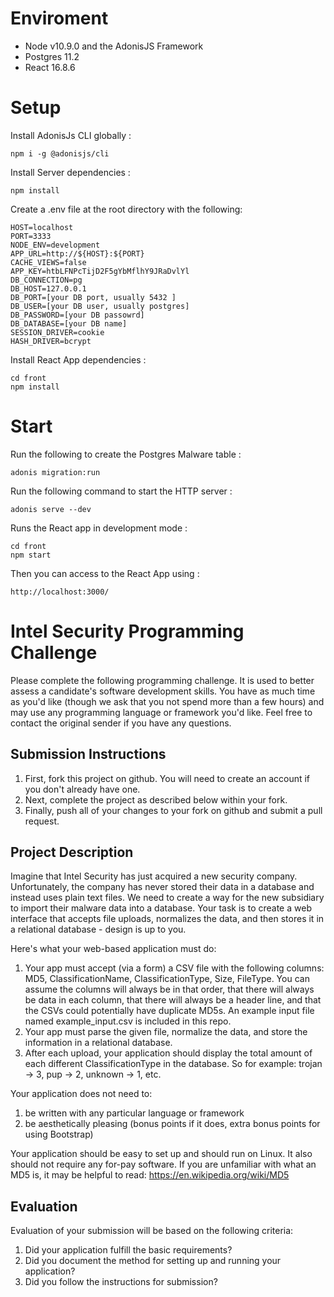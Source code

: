 # Enviroment

-  Node v10.9.0 and the AdonisJS Framework
-  Postgres 11.2
-  React 16.8.6

# Setup

Install AdonisJs CLI globally :

    npm i -g @adonisjs/cli

Install Server dependencies :

    npm install
    
Create a .env file at the root directory with the following:

    HOST=localhost
    PORT=3333
    NODE_ENV=development
    APP_URL=http://${HOST}:${PORT}
    CACHE_VIEWS=false
    APP_KEY=htbLFNPcTijD2F5gYbMflhY9JRaDvlYl
    DB_CONNECTION=pg
    DB_HOST=127.0.0.1
    DB_PORT=[your DB port, usually 5432 ] 
    DB_USER=[your DB user, usually postgres]
    DB_PASSWORD=[your DB passowrd]
    DB_DATABASE=[your DB name]
    SESSION_DRIVER=cookie
    HASH_DRIVER=bcrypt

Install React App dependencies :

    cd front
    npm install

# Start

Run the following to create the Postgres Malware table :

    adonis migration:run

Run the following command to start the HTTP server :

    adonis serve --dev

Runs the React app in development mode :

    cd front
    npm start

Then you can access to the React App using :

    http://localhost:3000/


# Intel Security Programming Challenge
Please complete the following programming challenge.  It is used to better assess a candidate's software development skills.   You have as much time as you'd like (though we ask that you not spend more than a few hours) and may use any programming language or framework you'd like.  Feel free to contact the original sender if you have any questions.

## Submission Instructions
1. First, fork this project on github.  You will need to create an account if you don't already have one.
1. Next, complete the project as described below within your fork.
1. Finally, push all of your changes to your fork on github and submit a pull request.

## Project Description
Imagine that Intel Security has just acquired a new security company.  Unfortunately, the company has never stored their data in a database and instead uses plain text files.  We need to create a way for the new subsidiary to import their malware data into a database.  Your task is to create a web interface that accepts file uploads, normalizes the data, and then stores it in a relational database - design is up to you.

Here's what your web-based application must do:

1. Your app must accept (via a form) a CSV file with the following columns: MD5, ClassificationName, ClassificationType, Size, FileType.  You can assume the columns will always be in that order, that there will always be data in each column, that there will always be a header line, and that the CSVs could potentially have duplicate MD5s.  An example input file named example_input.csv is included in this repo.
1. Your app must parse the given file, normalize the data, and store the information in a relational database.
1. After each upload, your application should display the total amount of each different ClassificationType in the database.  So for example: trojan -> 3, pup -> 2, unknown -> 1, etc.

Your application does not need to:

1. be written with any particular language or framework
1. be aesthetically pleasing (bonus points if it does, extra bonus points for using Bootstrap)

Your application should be easy to set up and should run on Linux.  It also should not require any for-pay software.  If you are unfamiliar with what an MD5 is, it may be helpful to read: https://en.wikipedia.org/wiki/MD5

## Evaluation
Evaluation of your submission will be based on the following criteria:

1. Did your application fulfill the basic requirements?
1. Did you document the method for setting up and running your application?
1. Did you follow the instructions for submission?
